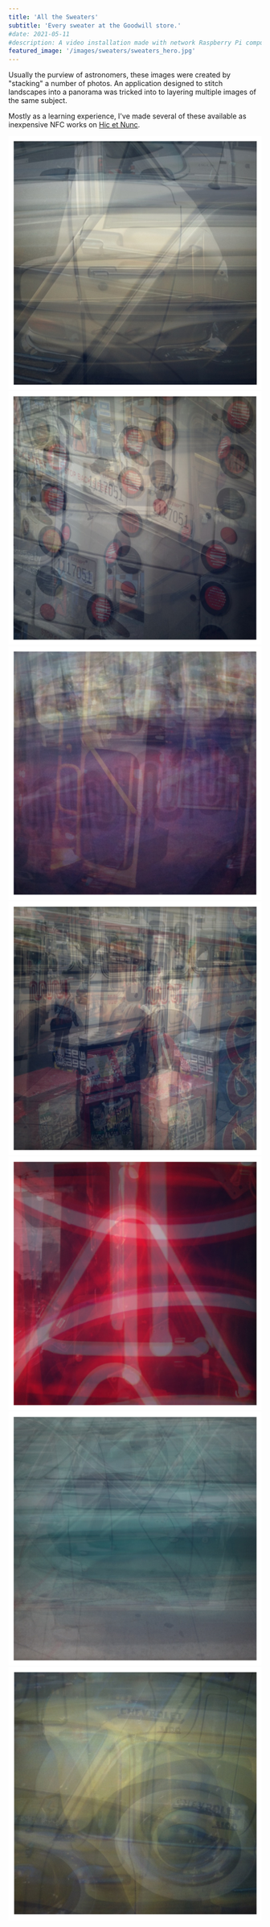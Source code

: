 ```yaml
---
title: 'All the Sweaters'
subtitle: 'Every sweater at the Goodwill store.'
#date: 2021-05-11
#description: A video installation made with network Raspberry Pi computers.
featured_image: '/images/sweaters/sweaters_hero.jpg'
---
```


Usually the purview of astronomers, these images were created by "stacking" a number of photos. An application designed to stitch landscapes into a panorama was tricked into to layering multiple images of the same subject.

Mostly as a learning experience, I've made several of these available as inexpensive NFC works on <a href ="https://www.hicetnunc.xyz/DCE/creations">Hic et Nunc</a>.

<img src ="/images/averaged/yellow_car.png"/>

<img src ="/images/averaged/buslights.png"/>

<img src ="/images/averaged/muni1.png"/>

<img src ="/images/averaged/muni2.png"/>

<img src ="/images/averaged/tattoo.png"/>

<img src ="/images/averaged/valiant.png"/>

<img src ="/images/averaged/yellow_car_2.jpg"/>
